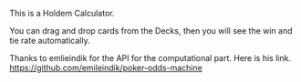 This is a Holdem Calculator.

You can drag and drop cards from the Decks, then you will see the win and tie rate automatically.

Thanks to emlieindik for the API for the computational part. Here is his link. https://github.com/emileindik/poker-odds-machine